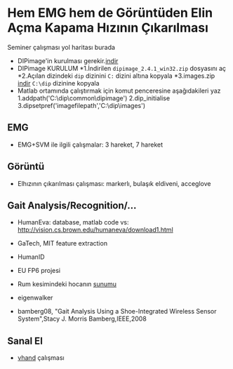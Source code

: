 # Hem EMG hem de Görüntüden Elin Açma Kapama Hızının Çıkarılması

Seminer çalışması yol haritası burada

- DIPimage'in kurulması gerekir.[indir](http://www.diplib.org/download)
- DIPimage KURULUM
*1.İndirilen `dipimage_2.4.1_win32.zip` dosyasını aç
*2.Açılan dizindeki `dip` dizinini `C:` dizini altına kopyala
*3.images.zip [indir](http://www.diplib.org/download) `C:\dip` dizinine kopyala
- Matlab ortamında çalıştırmak için komut penceresine aşağıdakileri yaz
1.addpath('C:\dip\common\dipimage')
2.dip_initialise
3.dipsetpref('imagefilepath','C:\dip\images')
## EMG

- EMG+SVM ile ilgili çalışmalar: 3 hareket, 7 hareket

## Görüntü

- Elhızının çıkarılması çalışması: markerlı, bulaşık eldiveni, acceglove

## Gait Analysis/Recognition/...

- HumanEva: database, matlab code vs: http://vision.cs.brown.edu/humaneva/download1.html
- GaTech, MIT feature extraction
- HumanID
- EU FP6 projesi
- Rum kesimindeki hocanın [sunumu](http://www.iti.gr/iti/files/document/seminars/Activity_recognition_final.pdf)
- eigenwalker

- bamberg08, "Gait Analysis Using a Shoe-Integrated Wireless Sensor System",Stacy J. Morris Bamberg,IEEE,2008

## Sanal El

- [vhand](http://github.com/19bal/vhand) çalışması
